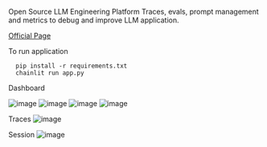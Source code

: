 Open Source LLM Engineering Platform
Traces, evals, prompt management and metrics to debug and improve LLM application.

[Official Page](https://langfuse.com/)

To run application 
```
  pip install -r requirements.txt
  chainlit run app.py
```

Dashboard

![image](https://github.com/jayita13/GenerativeAI/assets/64038928/64e0c750-0fc0-42f1-8156-df8f71ae50f1)
![image](https://github.com/jayita13/GenerativeAI/assets/64038928/40872361-7a96-45e3-85d1-0682984ae4e7)
![image](https://github.com/jayita13/GenerativeAI/assets/64038928/e0bec746-e6d4-4ce3-81eb-2f6978d277bb)
![image](https://github.com/jayita13/GenerativeAI/assets/64038928/38b9d4d7-7aa3-4991-bdf9-d05fc28038d7)

Traces
![image](https://github.com/jayita13/GenerativeAI/assets/64038928/383655dc-ddf6-4151-9b71-3db5cbe706ef)

Session
![image](https://github.com/jayita13/GenerativeAI/assets/64038928/19ab8cf1-6983-4235-a57a-cfa650791c3c)

